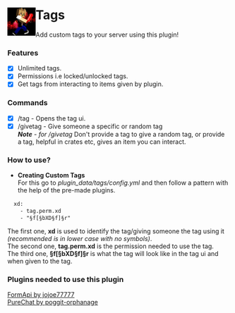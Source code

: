 # Tags<img src="https://raw.githubusercontent.com/Itzdvbravo/Tags/master/icon.png" height="64" width="64" align="left"></img>  
Add custom tags to your server using this plugin!

### Features  
- [x] Unlimited tags.
- [x] Permissions i.e locked/unlocked tags.
- [x] Get tags from interacting to items given by plugin.

### Commands  
- [x] /tag - Opens the tag ui.  
- [x] /givetag - Give someone a specific or random tag  
***Note*** - *for /givetag* Don't provide a tag to give a random tag, or provide a tag, helpful in crates etc, gives an item you can interact.

### How to use?

- **Creating Custom Tags**<br>
For this go to *plugin_data/tags/config.yml* and then follow a pattern with the help of the pre-made plugins.  
```
  xd:
    - tag.perm.xd
    - "§f[§bXD§f]§r"
  ```
  The first one, **xd** is used to identify the tag/giving someone the tag using it *(recommended is in lower case with no symbols)*.  
  The second one, **tag.perm.xd** is the permission needed to use the tag.  
  The third one, **§f[§bXD§f]§r** is what the tag will look like in the tag ui and when given to the tag.  

### Plugins needed to use this plugin  
[FormApi by jojoe77777](https://poggit.pmmp.io/p/formapi)  
[PureChat by poggit-orphanage](https://poggit.pmmp.io/p/purechat)  
